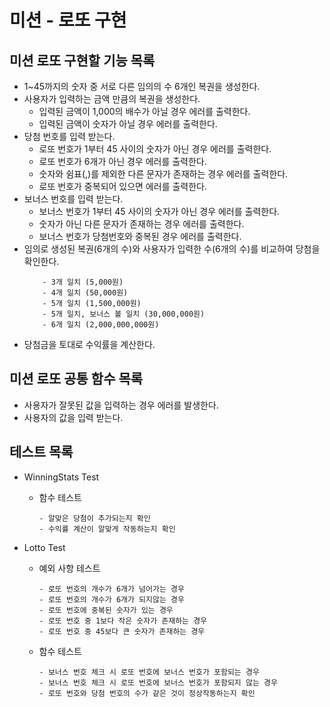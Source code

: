 # 미션 - 로또 구현

## 미션 로또 구현할 기능 목록

- 1~45까지의 숫자 중 서로 다른 임의의 수 6개인 복권을 생성한다.
- 사용자가 입력하는 금액 만큼의 복권을 생성한다.
  - 입력된 금액이 1,000의 배수가 아닐 경우 에러를 출력한다.
  - 입력된 금액이 숫자가 아닐 경우 에러를 출력한다.
- 당첨 번호를 입력 받는다.
  - 로또 번호가 1부터 45 사이의 숫자가 아닌 경우 에러를 출력한다.
  - 로또 번호가 6개가 아닌 경우 에러를 출력한다.
  - 숫자와 쉼표(,)를 제외한 다른 문자가 존재하는 경우 에러를 출력한다.
  - 로또 번호가 중복되어 있으면 에러를 출력한다.
- 보너스 번호를 입력 받는다.
  - 보너스 번호가 1부터 45 사이의 숫자가 아닌 경우 에러를 출력한다.
  - 숫자가 아닌 다른 문자가 존재하는 경우 에러를 출력한다.
  - 보너스 번호가 당첨번호와 중복된 경우 에러를 출력한다.
- 임의로 생성된 복권(6개의 수)와 사용자가 입력한 수(6개의 수)를 비교하여 당첨을 확인한다.
  ```
      - 3개 일치 (5,000원)
      - 4개 일치 (50,000원)
      - 5개 일치 (1,500,000원)
      - 5개 일치, 보너스 볼 일치 (30,000,000원)
      - 6개 일치 (2,000,000,000원)
  ```
- 당첨금을 토대로 수익률을 계산한다.

## 미션 로또 공통 함수 목록
- 사용자가 잘못된 값을 입력하는 경우 에러를 발생한다.
- 사용자의 값을 입력 받는다.

## 테스트 목록
- WinningStats Test
  - 함수 테스트
    ```
    - 알맞은 당첨이 추가되는지 확인
    - 수익률 계산이 알맞게 작동하는지 확인
    ```

- Lotto Test
  - 예외 사항 테스트
    ```
    - 로또 번호의 개수가 6개가 넘어가는 경우
    - 로또 번호의 개수가 6개가 되지않는 경우
    - 로또 번호에 중복된 숫자가 있는 경우
    - 로또 번호 중 1보다 작은 숫자가 존재하는 경우
    - 로또 번호 중 45보다 큰 숫자가 존재하는 경우
    ```
  - 함수 테스트
    ```
    - 보너스 번호 체크 시 로또 번호에 보너스 번호가 포함되는 경우
    - 보너스 번호 체크 시 로또 번호에 보너스 번호가 포함되지 않는 경우
    - 로또 번호와 당첨 번호의 수가 같은 것이 정상작동하는지 확인
    ```